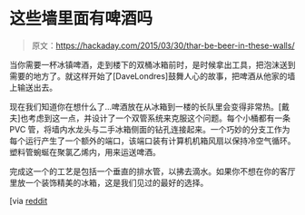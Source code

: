 # 这些墙里面有啤酒吗

> 原文：<https://hackaday.com/2015/03/30/thar-be-beer-in-these-walls/>

当你需要一杯冰镇啤酒，走到楼下的双桶冰箱前时，是时候拿出工具，把泡沫送到需要的地方了。就这样开始了[DaveLondres]鼓舞人心的故事，把啤酒从他家的墙上输送出去。

现在我们知道你在想什么了…啤酒放在从冰箱到一楼的长队里会变得非常热。[戴夫]也考虑到这一点，并设计了一个双管系统来克服这个问题。每个小桶都有一条 PVC 管，将墙内水龙头与二手冰箱侧面的钻孔连接起来。一个巧妙的分支工作为每个运行产生了一个额外的端口，该端口装有计算机机箱风扇以保持冷空气循环。塑料管蜿蜒在聚氯乙烯内，用来运送啤酒。

完成这一个的工艺是包括一个垂直的排水管，以拂去滴水。如果你不想在你的客厅里放一个装饰精美的冰箱，这是我们见过的最好的选择。

[via [reddit](https://www.reddit.com/r/DIY/comments/30lwi6/beer_flows_through_my_living_room_wall/)